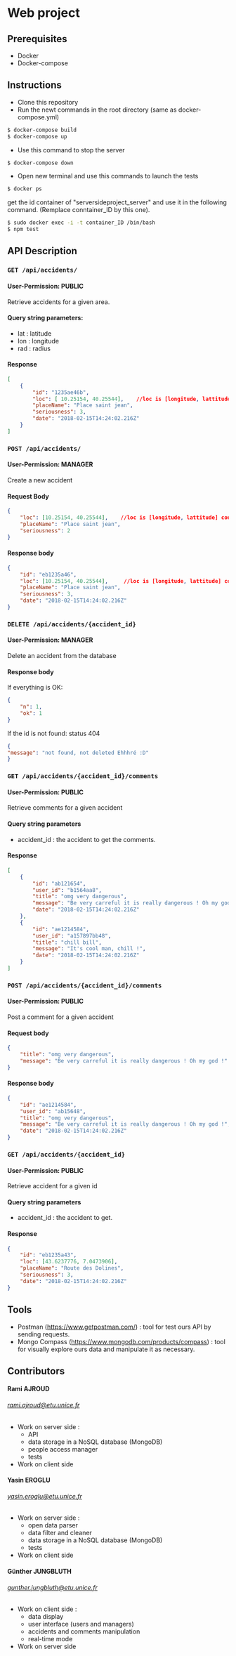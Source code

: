 # Web project

## Prerequisites

- Docker
- Docker-compose

## Instructions

- Clone this repository
- Run the newt commands in the root directory (same as docker-compose.yml)
```bash 
$ docker-compose build
$ docker-compose up
```
- Use this command to stop the server
```bash
$ docker-compose down
```
- Open new terminal and use this commands to launch the 
tests
```bash
$ docker ps
```
get the id container of "serversideproject_server" and use it in the following command. (Remplace conntainer_ID by this one).
```bash
$ sudo docker exec -i -t container_ID /bin/bash
$ npm test
```

## API Description

### `GET /api/accidents/`
#### User-Permission: **PUBLIC**

Retrieve accidents for a given area.

#### Query string parameters:
- lat : latitude
- lon : longitude
- rad : radius

#### Response
```json
[
    { 
        "id": "1235ae46b",
        "loc": [ 10.25154, 40.25544],    //loc is [longitude, lattitude] couple
        "placeName": "Place saint jean",
        "seriousness": 3,
        "date": "2018-02-15T14:24:02.216Z"
    }
]
```

### `POST /api/accidents/`
#### User-Permission: **MANAGER**

Create a new accident

#### Request Body
```json
{ 
    "loc": [10.25154, 40.25544],    //loc is [longitude, lattitude] couple
    "placeName": "Place saint jean",
    "seriousness": 2
}
```

#### Response body
```json
{ 
    "id": "eb1235a46",
    "loc": [10.25154, 40.25544],     //loc is [longitude, lattitude] couple
    "placeName": "Place saint jean",
    "seriousness": 3,
    "date": "2018-02-15T14:24:02.216Z"
}
```

### `DELETE /api/accidents/{accident_id}`
#### User-Permission: **MANAGER**

Delete an accident from the database

#### Response body
If everything is OK:
````json
{
    "n": 1,
    "ok": 1
}
````

If the id is not found: status 404

````json
{
"message": "not found, not deleted Ehhhré :D"
}
````

### `GET /api/accidents/{accident_id}/comments`
#### User-Permission: **PUBLIC**

Retrieve comments for a given accident

#### Query string parameters
- accident_id : the accident to get the comments.

#### Response
```json
[
    {
        "id": "ab121654",
        "user_id": "b1564aa8",
        "title": "omg very dangerous",
        "message": "Be very carreful it is really dangerous ! Oh my god !",
        "date": "2018-02-15T14:24:02.216Z"
    },
    {
        "id": "ae1214584",
        "user_id": "a157897bb48",
        "title": "chill bill",
        "message": "It's cool man, chill !",
        "date": "2018-02-15T14:24:02.216Z"
    }
]
```

### `POST /api/accidents/{accident_id}/comments`
#### User-Permission: **PUBLIC**

Post a comment for a given accident

#### Request body
```json
{
    "title": "omg very dangerous",
    "message": "Be very carreful it is really dangerous ! Oh my god !"
}
```

#### Response body
```json
{
    "id": "ae1214584",
    "user_id": "ab15648",
    "title": "omg very dangerous",
    "message": "Be very carreful it is really dangerous ! Oh my god !",
    "date": "2018-02-15T14:24:02.216Z"
}
```

### `GET /api/accidents/{accident_id}`
#### User-Permission: **PUBLIC**

Retrieve accident for a given id

#### Query string parameters
- accident_id : the accident to get.

#### Response
```json
{ 
    "id": "eb1235a43",
    "loc": [43.6237776, 7.0473906],
    "placeName": "Route des Dolines",
    "seriousness": 3,
    "date": "2018-02-15T14:24:02.216Z"
}
```

## Tools

- Postman (https://www.getpostman.com/) : tool for test ours API by sending requests. 
- Mongo Compass (https://www.mongodb.com/products/compass) : tool for visually explore ours data and manipulate it as necessary.

## Contributors

#### Rami AJROUD
###### rami.ajroud@etu.unice.fr
- Work on server side :
    - API
    - data storage in a NoSQL database (MongoDB)
    - people access manager
    - tests
- Work on client side

#### Yasin EROGLU
###### yasin.eroglu@etu.unice.fr
- Work on server side :
    - open data parser
    - data filter and cleaner
    - data storage in a NoSQL database (MongoDB)
    - tests
- Work on client side

#### Günther JUNGBLUTH
###### gunther.jungbluth@etu.unice.fr
- Work on client side :
    - data display
    - user interface (users and managers)
    - accidents and comments manipulation
    - real-time mode
- Work on server side

